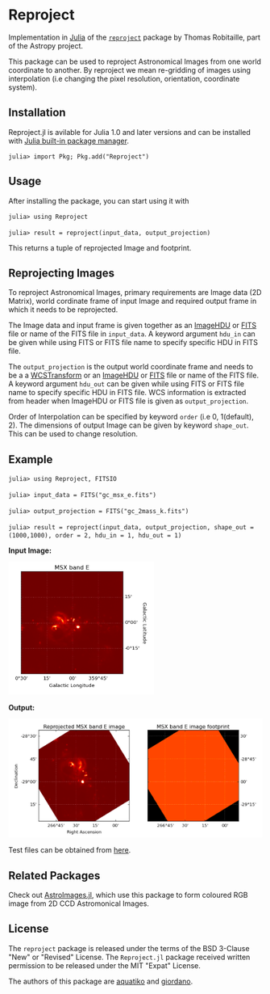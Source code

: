 # Reproject

Implementation in [Julia](https://julialang.org/) of the
[`reproject`](https://github.com/astropy/reproject) package by Thomas
Robitaille, part of the Astropy project.

This package can be used to reproject Astronomical Images from one world coordinate to another. By reproject we mean re-gridding of images using interpolation (i.e changing the pixel resolution, orientation, coordinate system).

Installation
-------

Reproject.jl is avilable for Julia 1.0 and later versions and can be installed with [Julia built-in package manager](https://docs.julialang.org/en/v1/stdlib/Pkg/).

```julia-repl
julia> import Pkg; Pkg.add("Reproject")
```

Usage
-------

After installing the package, you can start using it with

```julia-repl
julia> using Reproject

julia> result = reproject(input_data, output_projection)
```

This returns a tuple of reprojected Image and footprint.


Reprojecting Images
-------

To reproject Astronomical Images, primary requirements are Image data (2D Matrix), world cordinate frame of input Image and required output frame in which it needs to be reprojected.

The Image data and input frame is given together as an [ImageHDU](http://juliaastro.github.io/FITSIO.jl/latest/index.html) or [FITS](https://github.com/JuliaAstro/FITSIO.jl) file or name of the FITS file in `input_data`. A keyword argument `hdu_in` can be given while using FITS or FITS file name to specify specific HDU in FITS file.

The `output_projection` is the output world coordinate frame and needs to be a a [WCSTransform](https://github.com/JuliaAstro/WCS.jl) or an [ImageHDU](http://juliaastro.github.io/FITSIO.jl/latest/index.html) or [FITS](https://github.com/JuliaAstro/FITSIO.jl) file or name of the FITS file. A keyword argument `hdu_out` can be given while using FITS or FITS file name to specify specific HDU in FITS file.
WCS information is extracted from header when ImageHDU or FITS file is given as `output_projection`.

Order of Interpolation can be specified by keyword `order` (i.e 0, 1(default), 2).
The dimensions of output Image can be given by keyword `shape_out`. This can be used to change resolution.


Example
-------
```julia-repl
julia> using Reproject, FITSIO

julia> input_data = FITS("gc_msx_e.fits")

julia> output_projection = FITS("gc_2mass_k.fits")

julia> result = reproject(input_data, output_projection, shape_out = (1000,1000), order = 2, hdu_in = 1, hdu_out = 1)
```
**Input Image:**

![community](assets/input.png)

**Output:**

![community](assets/output.png)

Test files can be obtained from [here](https://www.astropy.org/astropy-data/).

Related Packages
-------
Check out [AstroImages.jl](https://github.com/JuliaAstro/AstroImages.jl), which use this package to form coloured RGB image from 2D CCD Astromonical Images.

License
-------

The `reproject` package is released under the terms of the BSD 3-Clause "New" or
"Revised" License.  The `Reproject.jl` package received written permission to be
released under the MIT "Expat" License.

The authors of this package are [aquatiko](https://github.com/aquatiko) and [giordano](https://github.com/giordano).
